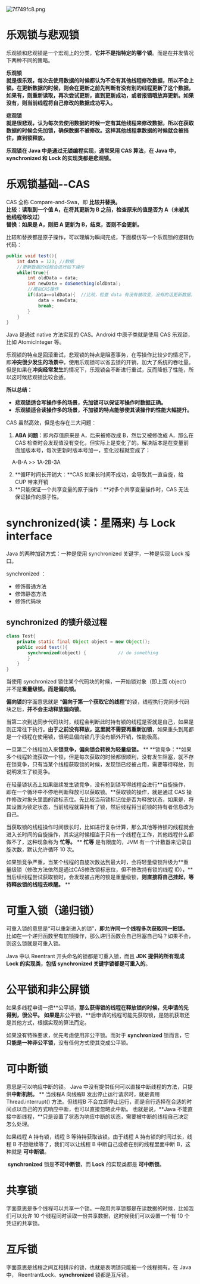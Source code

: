 ![7f749fc8.png](https://pic.imgdb.cn/item/648fb7691ddac507ccae0679.png)

# 乐观锁与悲观锁

乐观锁和悲观锁是一个宏观上的分类，**它并不是指特定的哪个锁**。而是在并发情况下两种不同的策略。

**乐观锁**  
**就是很乐观，每次去使用数据的时候都认为不会有其他线程修改数据，所以不会上锁。在更新数据的时候，则会在更新之前先判断有没有别的线程更新了这个数据，如果有，则重新读取，再次尝试更新，直到更新成功，或者报错哦放弃更新。如果没有，则当前线程将自己修改的数据成功写入。**
 
**悲观锁**  
**就是很悲观，认为每次去使用数据的时候一定有其他线程来修改数据，所以在获取数据的时候会先加锁，确保数据不被修改。这样其他线程拿数据的时候就会被挡住，直到锁释放。**
 
**乐观锁在 Java 中是通过无锁编程实现，通常采用 CAS 算法，在 Java 中，synchronized 和 Lock 的实现类都是悲观锁。**
 
# 乐观锁基础--CAS  
CAS 全称 Compare-and-Swa，即 **比较并替换。**  
**比较：读取到一个值 A，在将其更新为 B 之前，检查原来的值是否为 A（未被其他线程修改过）**  
**替换：如果是 A，则把 A 更新为 B，结束，否则不会更新。**  

比较和替换都是原子操作，可以理解为瞬间完成，下面模仿写一个乐观锁的逻辑伪代码：  


```java
public void test(){
	int data = 123; //数据
    //更新数据的线程会进行如下操作
    while(true){
    	int oldData = data;
        int newData = doSomething(oldData);
        //模拟CAS操作
        if(data==oldData){  //比较，检查 data 有没有被改变，没有的话更新数据，否则一直循环判断比较
            data = newData;
            break;
        }
    }
}
```

Java 是通过 native 方法实现的 CAS。Android 中原子类就是使用 CAS 乐观锁，比如 AtomicInteger 等。

乐观锁的特点是回滚重试，悲观锁的特点是阻塞事务，在写操作比较少的情况下，即**冲突很少发生的场景中**，使用乐观锁可以省去锁的开销，加大了系统的吞吐量。但是如果在**冲突经常发生**的情况下，乐观锁会不断进行重试，反而降低了性能，所以这时候悲观锁比较合适。

**所以总结：**

- **悲观锁适合写操作多的场景，先加锁可以保证写操作时数据正确。**
- **乐观锁适合读操作多的场景，不加锁的特点能够使其读操作的性能大幅提升。**

CAS 虽然高效，但是也存在三大问题：

1. **ABA 问题**：即内存值原来是 A，后来被修改成 B，然后又被修改成 A，那么在 CAS 检查时会发现值没有变化，但实际上是变化了的。解决版本是在变量前面加版本号，每次更新时版本号加一，变化过程就变成了：

    A-B-A >> 1A-2B-3A

2. **循环时间长开销大：**CAS 如果长时间不成功，会导致其一直自旋，给 CUP 带来开销
3. **只能保证一个共享变量的原子操作：**对多个共享变量操作时，CAS 无法保证操作的原子性。

# synchronized(读：星隔来) 与 Lock interface  
Java 的两种加锁方式：一种是使用 synchronized 关键字，一种是实现 Lock 接口。

synchronized ：

- 修饰普通方法
- 修饰静态方法
- 修饰代码块
## synchronized 的锁升级过程

```java
class Test{
    private static final Object object = new Object();
    public void test(){
        synchronized(object) {            // do something
        }
    }
}
```

当使用 synchronized 锁住某个代码块的时候，一开始锁对象（即上面 object）并不是**重量级锁。而是偏向锁。**

**偏向锁**的字面意思就是 “**偏向于第一个获取它的线程**”的锁，线程执行完同步代码块之后，**并不会主动释放偏向锁**。

当第二次到达同步代码块时，线程会判断此时持有锁的线程是否就是自己，如果是则正常往下执行。**由于之前没有释放，这里就不需要再重新加锁**，如果重头到尾都是一个线程在使用锁，很明显偏向锁几乎没有额外开销，性能极高。

一旦第二个线程加入来**锁竞争，**偏向锁会转换为**轻量级锁。**
**
**锁竞争：**如果多个线程轮流获取一个锁，但是每次获取的时候都很顺利，没有发生阻塞，就不存在锁竞争，只有当某个线程获取锁的时候，发现锁已经被占用，需要等待释放，则说明发生了锁竞争。

在轻量锁状态上如果继续发生锁竞争，没有抢到锁写得线程会进行**自旋操作，即在一个循环中不停地判断释放可以获取锁。**获取锁的操作，就是通过 CAS 操作修改对象头里面的锁标志位。先比较当前锁标记位是否为释放状态，如果是，将其设置为锁定状态，当前线程就算持有了锁，然后线程将当前锁的持有者信息改为自己。

当获取锁的线程操作时间很长时，比如进行复杂计算，那么其他等待锁的线程就会进入长时间的自旋操作，其实这时候相当于只有一个线程在工作，其他线程什么都做不了，这种现象称为 **忙等。**
**
**忙等** 是有限度的，JVM 有一个计数器来记录自旋次数，默认允许循环 10 次。

如果锁竞争严重，当某个线程的自旋次数达到最大时，会将轻量级锁升级为**重量级锁（修改方法依然是通过CAS修改锁标志位，但不修改持有锁的线程 ID），**当后续线程尝试获取锁时，会发现被占用的锁是重量级锁，**则直接将自己挂起，等待释放锁的线程去唤醒。**
**
# 可重入锁（递归锁）
可重入锁的意思是“可以重新进入的锁”，**即允许同一个线程多次获取同一把锁。**
比如在一个递归函数里有加锁操作，那么递归函数会自己阻塞自己吗？如果不会，则这么锁就是可重入锁。

Java 中以 Reentrant 开头命名的锁都是可重入锁，而且 **JDK 提供的所有现成 Lock 的实现类，包括 synchronized 关键字锁都是可重入的**。

# 公平锁和非公屏锁
如果多线程申请一把**公平锁，**那么获得锁的线程在释放锁的时候，先申请的先得到，很公平。
如果是**非公平锁，**后申请的线程可能先获取锁，是随机获取还是其他方式，根据实现的算法而定。

如果没有特殊要求，优先考虑使用非公平锁。而对于 **synchronized** 锁而言，它**只能是一种非公平锁**，没有任何方式使其变成公平锁。

# 可中断锁
意思是可以响应中断的锁。
Java 中没有提供任何可以直接中断线程的方法，只提供**中断机制。**
**
当线程A 向线程B 发出停止运行请求时，就是调用 Thread.interrupt() 方法。但线程B 不会立即停止运行，而是自行选择在合适的时间点以自己的方式响应中断，也可以直接忽略此中断。
也就是说，**Java 不能直接中断线程，**只是设置了状态为响应中断的状态，需要被中断的线程自己决定怎么处理。

如果线程 A 持有锁，线程 B 等待持获取该锁。由于线程 A 持有锁的时间过长，线程 B 不想继续等了，我们可以让线程 B 中断自己或者在别的线程里面中断 B，这种就是 **可中断锁**。

 **synchronized** 锁是**不可中断锁**，而 **Lock** 的实现类都是 **可中断锁**。

# 共享锁


字面意思是多个线程可以共享一个锁。一般用共享锁都是在读数据的时候，比如我们可以允许 10 个线程同时读取一份共享数据，这时候我们可以设置一个有 10 个凭证的共享锁。

# 互斥锁

字面意思是线程之间互相排斥的锁，也就是表明锁只能被一个线程拥有。在 Java 中， ReentrantLock、**synchronized** 锁都是互斥锁。
